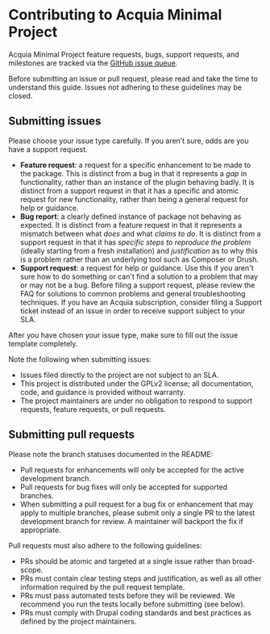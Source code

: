 # Contributing to Acquia Minimal Project
Acquia Minimal Project feature requests, bugs, support requests, and milestones are tracked via the [GitHub issue queue](https://github.com/acquia/minimal-project/issues).

Before submitting an issue or pull request, please read and take the time to understand this guide. Issues not adhering to these guidelines may be closed.

## Submitting issues

Please choose your issue type carefully. If you aren't sure, odds are you have a support request.
- **Feature request**: a request for a specific enhancement to be made to the package. This is distinct from a bug in that it represents a _gap_ in functionality, rather than an instance of the plugin behaving badly. It is distinct from a support request in that it has a specific and atomic request for new functionality, rather than being a general request for help or guidance.
- **Bug report**: a clearly defined instance of package not behaving as expected. It is distinct from a feature request in that it represents a mismatch between what _does_ and what _claims to do_. It is distinct from a support request in that it has _specific steps to reproduce the problem_ (ideally starting from a fresh installation) and _justification_ as to why this is a problem rather than an underlying tool such as Composer or Drush.
- **Support request**: a request for help or guidance. Use this if you aren't sure how to do something or can't find a solution to a problem that may or may not be a bug. Before filing a support request, please review the FAQ for solutions to common problems and general troubleshooting techniques. If you have an Acquia subscription, consider filing a Support ticket instead of an issue in order to receive support subject to your SLA.

After you have chosen your issue type, make sure to fill out the issue template completely.

Note the following when submitting issues:
* Issues filed directly to the project are not subject to an SLA.
* This project is distributed under the GPLv2 license; all documentation, code, and guidance is provided without warranty.
* The project maintainers are under no obligation to respond to support requests, feature requests, or pull requests.


## Submitting pull requests

Please note the branch statuses documented in the README:
- Pull requests for enhancements will only be accepted for the active development branch.
- Pull requests for bug fixes will only be accepted for supported branches.
- When submitting a pull request for a bug fix or enhancement that may apply to multiple branches, please submit only a single PR to the latest development branch for review. A maintainer will backport the fix if appropriate.

Pull requests must also adhere to the following guidelines:
- PRs should be atomic and targeted at a single issue rather than broad-scope.
- PRs must contain clear testing steps and justification, as well as all other information required by the pull request template.
- PRs must pass automated tests before they will be reviewed. We recommend you run the tests locally before submitting (see below).
- PRs must comply with Drupal coding standards and best practices as defined by the project maintainers.
